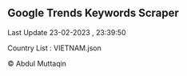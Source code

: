 

## Google Trends Keywords Scraper 
 
Last Update 23-02-2023 , 23:39:50

Country List :
VIETNAM.json



© Abdul Muttaqin 

